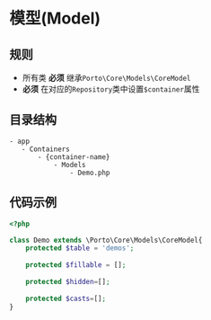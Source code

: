 # 模型(Model)

## 规则

* 所有类 **必须** 继承`Porto\Core\Models\CoreModel`
* **必须** 在对应的`Repository`类中设置`$container`属性
   
## 目录结构
```text
- app
   - Containers
       - {container-name}
           - Models
               - Demo.php
```

## 代码示例
```php
<?php

class Demo extends \Porto\Core\Models\CoreModel{
    protected $table = 'demos';
    
    protected $fillable = [];
    
    protected $hidden=[];
    
    protected $casts=[];
}

```